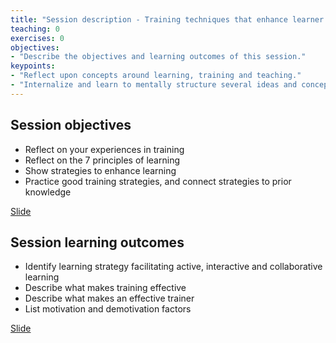 ```yaml
---
title: "Session description - Training techniques that enhance learner participation and engagement"
teaching: 0
exercises: 0
objectives:
- "Describe the objectives and learning outcomes of this session."
keypoints:
- "Reflect upon concepts around learning, training and teaching."
- "Internalize and learn to mentally structure several ideas and concepts related to learning, training and teaching."
---
```


## Session objectives
- Reflect on your experiences in training
- Reflect on the 7 principles of learning
- Show strategies to enhance learning
- Practice good training strategies, and connect strategies to prior knowledge

[Slide](https://hackmd.io/@X6W3UQEtR7m_0hsM2RbwzA/HkCxB5p1P#/2)



## Session learning outcomes
- Identify learning strategy facilitating active, interactive and collaborative learning
- Describe what makes training effective
- Describe what makes an effective trainer
- List motivation and demotivation factors

[Slide](https://hackmd.io/@X6W3UQEtR7m_0hsM2RbwzA/HkCxB5p1P#/3)
